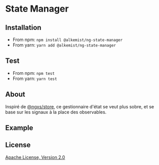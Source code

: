 # State Manager

## Installation

* From npm: `npm install @alkemist/ng-state-manager`
* From yarn: `yarn add @alkemist/ng-state-manager`

## Test

* From npm: `npm test`
* From yarn: `yarn test`

## About

Inspiré de [@ngxs/store](https://github.com/ngxs/store), ce gestionnaire d'état se veut plus sobre,
et se base sur les signaux à la place des observables.

## Example

## License

[Apache License, Version 2.0](http://www.apache.org/licenses/LICENSE-2.0.html)
